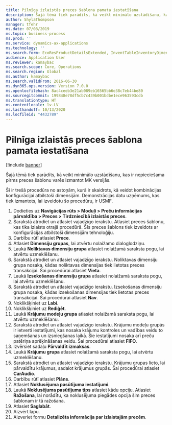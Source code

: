 ```yaml
---
title: Pilnīga izlaistās preces šablona pamata iestatīšana
description: Šajā tēmā tiek parādīts, kā veikt minimālo uzstādīšanu, kas ir nepieciešama pirms preces šablonu varēs izmantot MK versijās.
author: ShylaThompson
manager: tfehr
ms.date: 07/08/2019
ms.topic: business-process
ms.prod: ''
ms.service: dynamics-ax-applications
ms.technology: ''
ms.search.form: EcoResProductDetailsExtended, InventTableInventoryDimensionGroups, InventItemOrderSetup
audience: Application User
ms.reviewer: kamaybac
ms.search.scope: Core, Operations
ms.search.region: Global
ms.author: kamaybac
ms.search.validFrom: 2016-06-30
ms.dyn365.ops.version: Version 7.0.0
ms.openlocfilehash: 8ac4ceeb3e21ab089eb16565bb6e38c7eb44be80
ms.sourcegitcommit: 199848e78df5cb7c439b001bdbe1ece963593cdb
ms.translationtype: HT
ms.contentlocale: lv-LV
ms.lasthandoff: 10/13/2020
ms.locfileid: "4432789"
---
```

# <a name="complete-basic-setup-of-a-released-product-master"></a>Pilnīga izlaistās preces šablona pamata iestatīšana

[!include [banner](../../includes/banner.md)]

Šajā tēmā tiek parādīts, kā veikt minimālo uzstādīšanu, kas ir nepieciešama pirms preces šablonu varēs izmantot MK versijās.

Šī ir trešā procedūra no astoņām, kurā ir skaidrots, kā veidot kombinācijas konfigurācijai atbilstoši dimensijām. Demonstrācijas datu uzņēmums, kas tiek izmantots, lai izveidotu šo procedūru, ir USMF.

1. Dodieties uz **Navigācijas rūts > Moduļi > Preču informācijas pārvaldība > Preces > Tirdzniecībā izlaistās preces**.
2. Sarakstā atrodiet un atlasiet vajadzīgo ierakstu. Atlasiet preces šablonu, kas tika izlaists otrajā procedūrā. Šīs preces šablons tiek izveidots ar konfigurācijas atbilstoši dimensijām tehnoloģiju.  
3. Darbību rūtī atlasiet **Prece**.
4. Atlasiet **Dimensiju grupas**, lai atvērtu nolaižamo dialoglodziņu.
5. Laukā **Noliktavas dimensiju grupa** atlasiet nolaižamā saraksta pogu, lai atvērtu uzmeklēšanu.
6. Sarakstā atrodiet un atlasiet vajadzīgo ierakstu. Noliktavas dimensiju grupa nosaka, kādas noliktavas dimensijas tiek lietotas preces transakcijai. Šai procedūrai atlasiet **Vieta**.  
7. Laukā **Izsekošanas dimensiju grupa** atlasiet nolaižamā saraksta pogu, lai atvērtu uzmeklēšanu.
8. Sarakstā atrodiet un atlasiet vajadzīgo ierakstu. Izsekošanas dimensiju grupa nosaka, kādas izsekošanas dimensijas tiek lietotas preces transakcijai. Šai procedūrai atlasiet **Nav**.  
9. Noklikšķiniet uz **Labi**.
10. Noklikšķiniet uz **Rediģēt**.
11. Laukā **Krājumu modeļu grupa** atlasiet nolaižamā saraksta pogu, lai atvērtu uzmeklēšanu.
12. Sarakstā atrodiet un atlasiet vajadzīgo ierakstu. Krājumu modeļu grupās ir ietverti iestatījumi, kas nosaka krājumu kontroles un vadības veidu to saņemšanas un izsniegšanas laikā. Šie iestatījumi nosaka arī preču patēriņa aprēķināšanas veidu. Šai procedūrai atlasiet **FIFO**.  
13. Izvērsiet sadaļu **Pārvaldīt izmaksas**.
14. Laukā **Krājumu grupa** atlasiet nolaižamā saraksta pogu, lai atvērtu uzmeklēšanu.
15. Sarakstā atrodiet un atlasiet vajadzīgo ierakstu. Krājumu grupas lieto, lai pārvaldītu krājumus, sadalot krājumus grupās. Šai procedūrai atlasiet **CarAudio**.  
16. Darbību rūtī atlasiet **Plāns**.
17. Atlasiet **Noklusējuma pasūtījuma iestatījumi**.
18. Laukā **Noklusējuma pasūtījuma tips** atlasiet kādu opciju. Atlasiet **Ražošana**, lai norādītu, ka noklusējuma piegādes opcija šim preces šablonam ir tā ražošana.  
19. Atlasiet **Saglabāt**.
20. Aizvērt lapu.
21. Aizveriet formu **Detalizēta informācija par izlaistajām precēm**.

